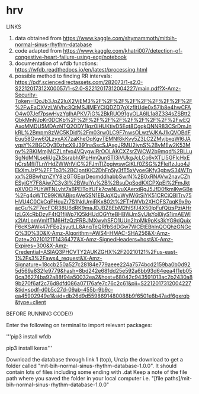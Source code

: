 # hrv

LINKS
1. data obtained from https://www.kaggle.com/shymammoth/mitbih-normal-sinus-rhythm-database
2. code adapted from https://www.kaggle.com/khatri007/detection-of-congestive-heart-failure-using-ecg/notebook
3. documentation of wfdb functions: https://wfdb.readthedocs.io/en/latest/processing.html
4. possible method to finding RR intervals: https://pdf.sciencedirectassets.com/282073/1-s2.0-S2212017312X00057/1-s2.0-S2212017312004227/main.pdf?X-Amz-Security-Token=IQoJb3JpZ2luX2VjEM3%2F%2F%2F%2F%2F%2F%2F%2F%2F%2FwEaCXVzLWVhc3QtMSJIMEYCIQDZD7gXzfItUde0x57lb8e4hwCFAO4w07Jef7pswHyzYgIhAPKV7jG%2BkRUO91gyOLA6IL1a8Z334sZSBtt2QbkMnNJpKr0DCKb%2F%2F%2F%2F%2F%2F%2F%2F%2F%2FwEQAxoMMDU5MDAzNTQ2ODY1Igz0iHUKtivD5Eqt8CgqkQNNR83CSrDmJnkRL%2Bmpm8zWC5KDid%2Fm03rw0LC9F7nwsOLwzVJKAJ1kQVOBdFEuu58Gvw6QLzyxAX7zaKheOqKgvTEMNf8kKvy5Z3LC2ZMvjbxqWI6JAvqsY%2BGCOy3DzhcX9J391naSscSJAsgJRMU2ivnS%2BvMEw2K53Mnv%2BKIMmjMCZLnfvo4VQygwIRrOOLAKCXZsrZWCW2b9mqd%2BLLuSgNdMNLseIiUgZkSsrabh0PpHmQunSTI3iVUkgJcLCo6vXTLI5GFIcHxEhCrsMfljTLnYHdZWWrlViC%2FJmTlZpgiwswGiKLf0ZSG%2Flei1zJuo4JEkXmJzP%2FFTo3%2BClpntKiC2DhFn5jy3fT5xVyoeGKfy3gbwS34WTnxx%2BBwhznZYY8izGTGEqrDeomddhabbSwrN%2B0xRNAVw2navCZhESyiGY7F8Ajw7C3y3I%2BWulYu%2B%2BsuDqSodKXCPXpEl%2FmJktpXV0CiPUhWFNLvht7aBPElToIfUFk7cwNLvuXAerxiRgJ5JfD0fkmlKwGBe%2Fq4oWTC99KWABjrqAVe5SN1EBJqXQuWyIW6tSiYK51CRCiQBITrv75HVU4C0CkCqPHcuZr7S1NdUmjRKx802t%2FTHWVb2XHOFS7qqK9x9oacGu%2F7ecFOR38U6dRK9maJDJBZ8EbM2hISfJ4X50lpFufQizsPziAHrIzLGXcRbDzyF4tQ1fjWp7IQ5kHUdOGYteBHBWJmSyUlsYol0iyS1imAEWIx2IAtLpmVmIfTM6HfzQzFRBJMXwvhSFO1UUn2ItpMk9pKs3kYG9dQuixF6cKSAWk47rFEq2syutLL8AnqTeQRfbSdDGw7WCEtEBhlnQOQhzGNGcQ%3D%3D&X-Amz-Algorithm=AWS4-HMAC-SHA256&X-Amz-Date=20210121T143647Z&X-Amz-SignedHeaders=host&X-Amz-Expires=300&X-Amz-Credential=ASIAQ3PHCVTY2AUKZGHX%2F20210121%2Fus-east-1%2Fs3%2Faws4_request&X-Amz-Signature=18ccb250a527c28184e779aeee224a7574bcd2159ba0b0d925d569a832fe9779&hash=8bd242e681dd25e592a6bb93d64eea4f1eb050ca36274ba92a88f94a50032ea2&host=68042c943591013ac2b2430a89b270f6af2c76d8dfd086a07176afe7c76c2c61&pii=S2212017312004227&tid=spdf-d0b5c27d-09ab-455b-9b9c-ea45902949e1&sid=db26d9d5598691480088b9f6501e8b47adf6gxrqb&type=client

BEFORE RUNNING CODE(!)

Enter the following on terminal to import relevant packages:

'''pip3 install wfdb

pip3 install keras'''

Download the database through link 1 (top),
Unzip the download to get a folder called "mit-bih-normal-sinus-rhythm-database-1.0.0". It should contain lots of files including some ending with .dat
Keep a note of the file path where you saved the folder in your local computer i.e. "[file paths]/mit-bih-normal-sinus-rhythm-database-1.0.0"
